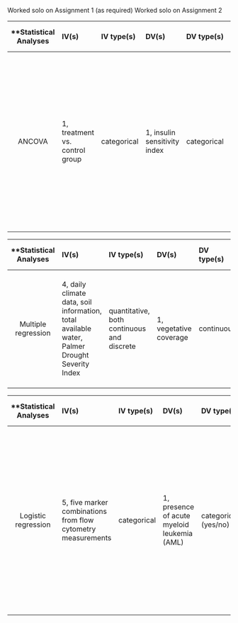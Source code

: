 Worked solo on Assignment 1 (as required)
Worked solo on Assignment 2


| **Statistical Analyses	|  IV(s)  |  IV type(s) |  DV(s)  |  DV type(s)  |  Control Var | Control Var type  | Question to be answered | _H0_ | alpha | link to paper **| 
|:----------:|:----------|:------------|:-------------|:-------------|:------------|:------------- |:------------------|:----:|:-------:|:-------|
ANCOVA	| 1, treatment vs. control group | categorical  | 1, insulin sensitivity index | categorical | | | 	Does Recombinant human growth hormone (rhGH) combined with rosiglitazone reduce the adverse effect of rhGH on insulin sensitivity? | Insulin sensitivity index for rhGH <= insulin sensitivity index for rhGH + rosiglitazone | 0.05 | [Recombinant Human Growth Hormone and Rosiglitazone for Abdominal Fat Accumulation in HIV-Infected Patients with Insulin Resistance: A Randomized, Double-Blind, Placebo-Controlled, Factorial Trial](http://journals.plos.org/plosone/article?id=10.1371/journal.pone.0061160#s2) |


| **Statistical Analyses	|  IV(s)  |  IV type(s) |  DV(s)  |  DV type(s)  |  Control Var | Control Var type  | Question to be answered | _H0_ | alpha | link to paper **| 
|:----------:|:----------|:------------|:-------------|:-------------|:------------|:------------- |:------------------|:----:|:-------:|:-------|
Multiple regression	| 4, daily climate data, soil information, total available water, Palmer Drought Severity Index | quantitative, both continuous and discrete | 1, vegetative coverage | continuous | | | 	Is climate the primary driver for vegetative coverage in northern China? | Vegetation for areas with low drought indexes <> Vegetation for areas with high drought indexes | 0.05 | [Trend Patterns of Vegetative Coverage and Their Underlying Causes in the Deserts of Northwest China over 1982 – 2008](http://journals.plos.org/plosone/article?id=10.1371/journal.pone.0126044) |


| **Statistical Analyses	|  IV(s)  |  IV type(s) |  DV(s)  |  DV type(s)  |  Control Var | Control Var type  | Question to be answered | _H0_ | alpha | link to paper **| 
|:----------:|:----------|:------------|:-------------|:-------------|:------------|:------------- |:------------------|:----:|:-------:|:-------|
Logistic regression	| 5, five marker combinations from flow cytometry measurements | categorical | 1, presence of acute myeloid leukemia (AML) | categorical (yes/no) | | | Is paper's machine learning model better at detecting AML using flow cytometry markers than existing models (EDF-MSE/LR-LASSO, Vilar, Biehl et al., Mean/LR-LASSO, and Mean/LDA)? | Existing models' AML detection rates >= the machine learning model's detection rate | 0.05 | [Leukemia Prediction Using Sparse Logistic Regression](http://journals.plos.org/plosone/article?id=10.1371/journal.pone.0072932) |
